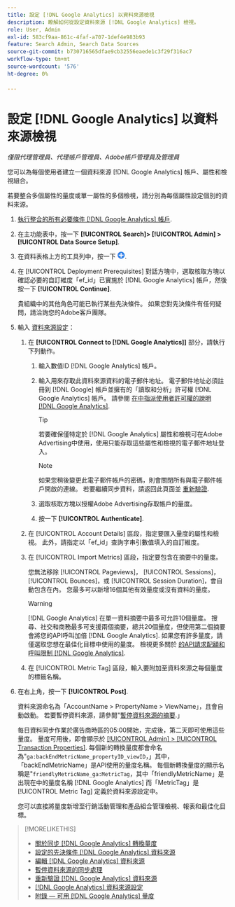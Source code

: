 ```yaml
---
title: 設定 [!DNL Google Analytics] 以資料來源檢視
description: 瞭解如何從設定資料來源 [!DNL Google Analytics] 檢視。
role: User, Admin
exl-id: 583cf9aa-861c-4faf-a707-1def4e983b93
feature: Search Admin, Search Data Sources
source-git-commit: b730716565dfae9cb32556eaede1c3f29f316ac7
workflow-type: tm+mt
source-wordcount: '576'
ht-degree: 0%

---
```


# 設定 [!DNL Google Analytics] 以資料來源檢視

*僅限代理管理員、代理帳戶管理員、Adobe帳戶管理員及管理員*

您可以為每個使用者建立一個資料來源 [!DNL Google Analytics] 帳戶、屬性和檢視組合。

若要整合多個屬性的量度或單一屬性的多個檢視，請分別為每個屬性設定個別的資料來源。

1. [執行整合的所有必要條件 [!DNL Google Analytics] 帳戶](data-source-prerequisites.md).

1. 在主功能表中，按一下 **[!UICONTROL Search]> [!UICONTROL Admin] >[!UICONTROL Data Source Setup]**.

1. 在資料表格上方的工具列中，按一下 ![建立](/help/search-social-commerce/assets/add.png "建立").

1. 在 [!UICONTROL Deployment Prerequisites] 對話方塊中，選取核取方塊以確認必要的自訂維度「ef_id」已實施於 [!DNL Google Analytics] 帳戶，然後按一下 **[!UICONTROL Continue]**.

   貴組織中的其他角色可能已執行某些先決條件。 如果您對先決條件有任何疑問，請洽詢您的Adobe客戶團隊。

1. 輸入 [資料來源設定](data-source-settings.md)：

   1. 在 **[!UICONTROL Connect to [!DNL Google Analytics]]** 部分，請執行下列動作。

      1. 輸入數值ID [!DNL Google Analytics] 帳戶。

      1. 輸入用來存取此資料來源資料的電子郵件地址。 電子郵件地址必須註冊到 [!DNL Google] 帳戶並擁有的「讀取和分析」許可權 [!DNL Google Analytics] 帳戶。 請參閱 [在中指派使用者許可權的說明 [!DNL Google Analytics]](https://support.google.com/analytics/answer/9305587).

         >[!TIP]
         >
         >若要確保僅特定於 [!DNL Google Analytics] 屬性和檢視可在Adobe Advertising中使用，使用只能存取這些屬性和檢視的電子郵件地址登入。

         >[!NOTE]
         >
         >如果您稍後變更此電子郵件帳戶的密碼，則會關閉所有與電子郵件帳戶開啟的連線。 若要繼續同步資料，請返回此頁面並 [重新驗證](data-source-reauthenticate.md).

      1. 選取核取方塊以授權Adobe Advertising存取帳戶的量度。

      1. 按一下 **[!UICONTROL Authenticate]**.

   1. 在 [!UICONTROL Account Details] 區段，指定要匯入量度的屬性和檢視。 此外，請指定以「ef_id」查詢字串引數值填入的自訂維度。

   1. 在 [!UICONTROL Import Metrics] 區段，指定要包含在摘要中的量度。

      您無法移除 [!UICONTROL Pageviews]， [!UICONTROL Sessions]， [!UICONTROL Bounces]，或 [!UICONTROL Session Duration]，會自動包含在內。 您最多可以新增16個其他有效量度或沒有資料的量度。

      >[!WARNING]
      >
      >[!DNL Google Analytics] 在單一資料摘要中最多可允許10個量度。 搜尋、社交和商務最多可支援兩個摘要，總共20個量度，但使用第二個摘要會將您的API呼叫加倍 [!DNL Google Analytics]. 如果您有許多量度，請僅選取您想在最佳化目標中使用的量度。 檢視更多關於 [的API請求配額和呼叫限制 [!DNL Google Analytics]](https://developers.google.com/analytics/devguides/reporting/core/v4/limits-quotas).

   1. 在 [!UICONTROL Metric Tag] 區段，輸入要附加至資料來源之每個量度的標籤名稱。

1. 在右上角，按一下 **[!UICONTROL Post]**.

   資料來源命名為「AccountName > PropertyName > ViewName」，且會自動啟動。 若要暫停資料來源，請參閱&quot;[暫停資料來源的摘要](data-source-pause.md).」

   每日資料同步作業於廣告商時區的05:00開始，完成後，第二天即可使用這些量度。 量度可用後，即會顯示於 [[!UICONTROL Admin] > [!UICONTROL Transaction Properties]](/help/search-social-commerce/admin/transaction-properties/transaction-property-about.md). 每個新的轉換量度都會命名為&quot;`ga:backEndMetricName_propertyID_viewID`，」其中，「backEndMetricName」是API使用的量度名稱。 每個新轉換量度的顯示名稱是&quot;`friendlyMetricName_ga:MetricTag`，其中「friendlyMetricName」是出現在中的量度名稱 [!DNL Google Analytics] 而「MetricTag」是 [!UICONTROL Metric Tag] 定義於資料來源設定中。

   您可以直接將量度新增至行銷活動管理和產品組合管理檢視、報表和最佳化目標。

>[!MORELIKETHIS]
>
>* [關於同步 [!DNL Google Analytics] 轉換量度](data-source-about.md)
>* [設定的先決條件 [!DNL Google Analytics] 資料來源](data-source-prerequisites.md)
>* [編輯 [!DNL Google Analytics] 資料來源](data-source-edit.md)
>* [暫停資料來源的同步處理](data-source-pause.md)
>* [重新驗證 [!DNL Google Analytics] 資料來源](data-source-reauthenticate.md)
>* [[!DNL Google Analytics] 資料來源設定](data-source-settings.md)
>* [附錄 — 可用 [!DNL Google Analytics] 量度](data-source-ga-metrics.md)
